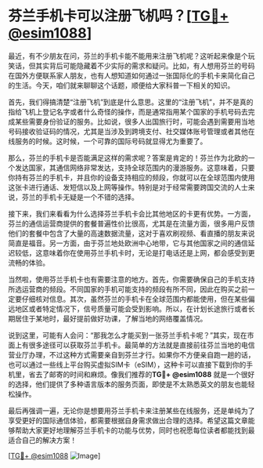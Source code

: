 # 芬兰手机卡可以注册飞机吗？[[TG💪+ @esim1088](https://t.me/s/esim1088)]

最近，有不少朋友在问，芬兰的手机卡能不能用来注册飞机呢？这听起来像是个玩笑话，但其实背后可能隐藏着不少实际的需求和疑问。比如，有人想用芬兰的号码在国外方便联系家人朋友，也有人想知道如何通过一张国际化的手机卡来简化自己的生活。今天，咱们就来聊聊这个话题，顺便给大家科普一下相关的知识。

首先，我们得搞清楚“注册飞机”到底是什么意思。这里的“注册飞机”，并不是真的指给飞机上登记名字或者什么奇怪的操作，而是通常指用某个国家的手机号码去完成某些需要身份验证的服务。比如说，很多人出国旅行时，可能会遇到需要用当地号码接收验证码的情况，尤其是当涉及到跨境支付、社交媒体账号管理或者其他在线服务的时候。这时候，一个可靠的国际号码就显得尤为重要了。

那么，芬兰的手机卡是否能满足这样的需求呢？答案是肯定的！芬兰作为北欧的一个发达国家，其通信网络非常发达，支持全球范围内的漫游服务。这意味着，只要你持有芬兰的手机卡，并且你的设备支持相应的频段，你就可以在全球范围内使用这张卡进行通话、发短信以及上网等操作。特别是对于经常需要跨国交流的人士来说，芬兰的手机卡无疑是一个不错的选择。

接下来，我们来看看为什么选择芬兰手机卡会比其他地区的卡更有优势。一方面，芬兰的通信运营商提供的套餐普遍性价比很高，尤其是在流量方面，很多用户反馈他们的套餐中包含了大量的高速数据流量，这对于喜欢刷视频、看直播的朋友来说简直是福音。另一方面，由于芬兰地处欧洲中心地带，它与其他国家之间的通信延迟较低，这意味着你在使用芬兰手机卡时，无论是打电话还是上网，都会感受到更流畅的体验。

当然啦，使用芬兰手机卡也有需要注意的地方。首先，你需要确保自己的手机支持所选运营商的频段。不同国家的手机可能支持的频段有所不同，因此在购买之前一定要仔细核对信息。其次，虽然芬兰的手机卡在全球范围内都能使用，但在某些偏远地区或者特定情况下，信号质量可能会受到影响。所以，在计划长途旅行或者长期居住于某地时，最好提前做好功课，了解当地的网络覆盖情况。

说到这里，可能有人会问：“那我怎么才能买到一张芬兰手机卡呢？”其实，现在市面上有很多途径可以获取芬兰手机卡。最简单的方法就是直接前往芬兰当地的电信营业厅办理，不过这种方式需要亲自到芬兰才行。如果你不方便亲自跑一趟的话，也可以通过一些线上平台购买虚拟SIM卡（eSIM），这种卡可以直接下载到你的手机里，省去了邮寄的时间和麻烦。像我们推荐的**TG💪+ @esim1088** 就是一个很好的选择，他们提供了多种语言版本的服务页面，即使是不太熟悉英文的朋友也能轻松操作。

最后再强调一遍，无论你是想要用芬兰手机卡来注册某些在线服务，还是单纯为了享受更好的国际通信体验，都需要根据自身需求做出合理的选择。希望这篇文章能够帮助大家更好地理解芬兰手机卡的功能与优势，同时也祝愿每位读者都能找到最适合自己的解决方案！

[[TG💪+ @esim1088](https://t.me/s/esim1088) ![Image](https://i.postimg.cc/4NQfJmqS/Snipaste-2025-05-13-00-14-12.png)]